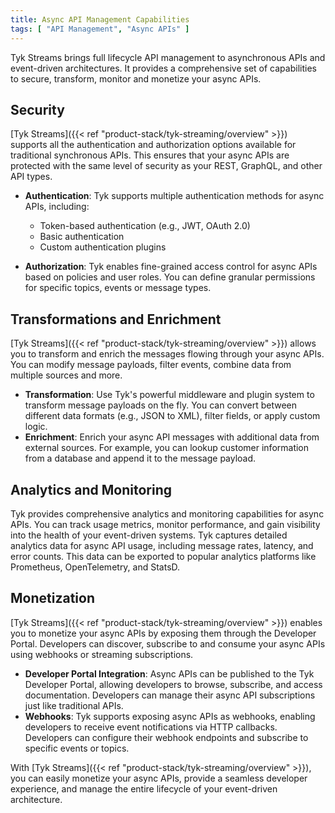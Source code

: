 ```yaml
---
title: Async API Management Capabilities
tags: [ "API Management", "Async APIs" ]
---
```


Tyk Streams brings full lifecycle API management to asynchronous APIs and event-driven architectures. It provides a
comprehensive set of capabilities to secure, transform, monitor and monetize your async APIs.



## Security

[Tyk Streams]({{< ref "product-stack/tyk-streaming/overview" >}}) supports all the authentication and authorization options available for traditional synchronous APIs. This
ensures that your async APIs are protected with the same level of security as your REST, GraphQL, and other API types.

- **Authentication**: Tyk supports multiple authentication methods for async APIs, including:

    - Token-based authentication (e.g., JWT, OAuth 2.0)
    - Basic authentication
    - Custom authentication plugins

- **Authorization**: Tyk enables fine-grained access control for async APIs based on policies and user roles. You can define granular permissions for specific topics, events or message types. 

## Transformations and Enrichment

[Tyk Streams]({{< ref "product-stack/tyk-streaming/overview" >}}) allows you to transform and enrich the messages flowing through your async APIs. You can modify message payloads, filter events, combine data from multiple sources and more.

- **Transformation**: Use Tyk's powerful middleware and plugin system to transform message payloads on the fly. You can convert between different data formats (e.g., JSON to XML), filter fields, or apply custom logic.
- **Enrichment**: Enrich your async API messages with additional data from external sources. For example, you can lookup customer information from a database and append it to the message payload.

## Analytics and Monitoring

Tyk provides comprehensive analytics and monitoring capabilities for async APIs. You can track usage metrics, monitor performance, and gain visibility into the health of your event-driven systems.
Tyk captures detailed analytics data for async API usage, including message rates, latency, and error counts. This data can be exported to popular analytics platforms like Prometheus, OpenTelemetry, and StatsD.

## Monetization

[Tyk Streams]({{< ref "product-stack/tyk-streaming/overview" >}}) enables you to monetize your async APIs by exposing them through the Developer Portal. Developers can discover, subscribe to and consume your async APIs using webhooks or streaming subscriptions.

- **Developer Portal Integration**: Async APIs can be published to the Tyk Developer Portal, allowing developers to browse, subscribe, and access documentation. Developers can manage their async API subscriptions just like traditional APIs.
- **Webhooks**: Tyk supports exposing async APIs as webhooks, enabling developers to receive event notifications via HTTP callbacks. Developers can configure their webhook endpoints and subscribe to specific events or topics.

With [Tyk Streams]({{< ref "product-stack/tyk-streaming/overview" >}}), you can easily monetize your async APIs, provide a seamless developer experience, and manage the entire lifecycle of your event-driven architecture.


